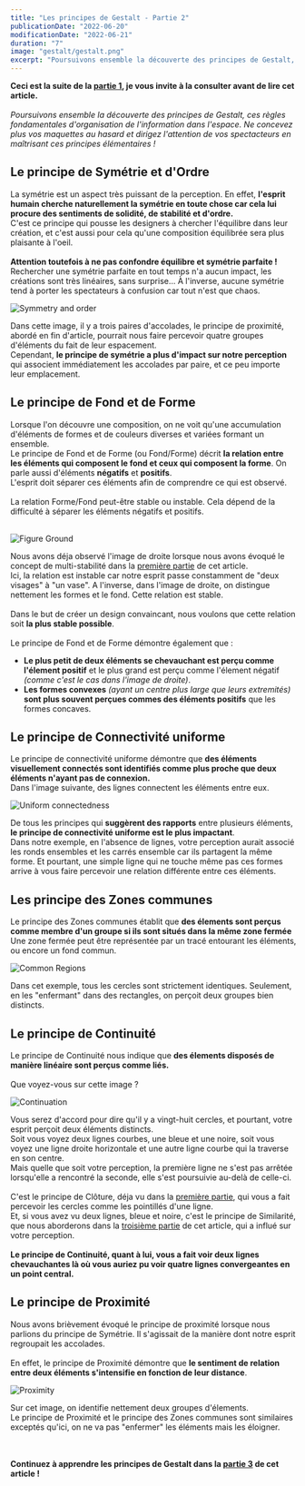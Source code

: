 ```yaml
---
title: "Les principes de Gestalt - Partie 2"
publicationDate: "2022-06-20"
modificationDate: "2022-06-21"
duration: "7"
image: "gestalt/gestalt.png"
excerpt: "Poursuivons ensemble la découverte des principes de Gestalt, ces règles fondamentales d'organisation de l'information dans l'espace. Ne concevez plus vos maquettes au hasard et dirigez l'attention de vos spectacteurs en maîtrisant ces principes élémentaires !"
---
```


**Ceci est la suite de la [partie 1](/blog/les-principes-de-gestalt-partie-1-3), je vous invite à la consulter avant de lire cet article.**<br/>
<br/>
*Poursuivons ensemble la découverte des principes de Gestalt, ces règles fondamentales d'organisation de l'information dans l'espace. Ne concevez plus vos maquettes au hasard et dirigez l'attention de vos spectacteurs en maîtrisant ces principes élémentaires !*

## Le principe de Symétrie et d'Ordre
La symétrie est un aspect très puissant de la perception. En effet, **l'esprit humain cherche naturellement la symétrie en toute chose car cela lui procure des sentiments de solidité, de stabilité et d'ordre.**<br/>
C'est ce principe qui pousse les designers à chercher l'équilibre dans leur création, et c'est aussi pour cela qu'une composition équilibrée sera plus plaisante à l'oeil.<br/>
<br/>
**Attention toutefois à ne pas confondre équilibre et symétrie parfaite !**<br/>
Rechercher une symétrie parfaite en tout temps n'a aucun impact, les créations sont très linéaires, sans surprise... À l'inverse, aucune symétrie tend à porter les spectateurs à confusion car tout n'est que chaos. 
<br/>

![Symmetry and order](/images/blog/gestalt/symmetry.png)

Dans cette image, il y a trois paires d'accolades, le principe de proximité, abordé en fin d'article, pourrait nous faire percevoir quatre groupes d'éléments du fait de leur espacement.<br/>
Cependant, **le principe de symétrie a plus d'impact sur notre perception** qui associent immédiatement les accolades par paire, et ce peu importe leur emplacement.

## Le principe de Fond et de Forme
Lorsque l'on découvre une composition, on ne voit qu'une accumulation d'éléments de formes et de couleurs diverses et variées formant un ensemble.<br/>
Le principe de Fond et de Forme (ou Fond/Forme) décrit **la relation entre les éléments qui composent le fond et ceux qui composent la forme**. On parle aussi d'éléments **négatifs** et **positifs**.<br/>
L'esprit doit séparer ces éléments afin de comprendre ce qui est observé.<br/>
<br/>
La relation Forme/Fond peut-être stable ou instable. Cela dépend de la difficulté à séparer les éléments négatifs et positifs.<br/>
<br/>

![Figure Ground](/images/blog/gestalt/figure-ground.png)
<br/>

Nous avons déja observé l'image de droite lorsque nous avons évoqué le concept de multi-stabilité dans la [première partie](/blog/les-principes-de-gestalt-partie-1-3) de cet article.<br/>
Ici, la relation est instable car notre esprit passe constamment de "deux visages" à "un vase". A l'inverse, dans l'image de droite, on distingue nettement les formes et le fond. Cette relation est stable.<br/>
<br/>
Dans le but de créer un design convaincant, nous voulons que cette relation soit **la plus stable possible**.<br/>
<br/>
Le principe de Fond et de Forme démontre également que :
- **Le plus petit de deux éléments se chevauchant est perçu comme l'élement positif** et le plus grand est perçu comme l'élement négatif *(comme c'est le cas dans l'image de droite)*.
- **Les formes convexes** *(ayant un centre plus large que leurs extremités)* **sont plus souvent perçues commes des éléments positifs** que les formes concaves. 


## Le principe de Connectivité uniforme
Le principe de connectivité uniforme démontre que **des éléments visuellement connectés sont identifiés comme plus proche que deux éléments n'ayant pas de connexion.**<br/>
Dans l'image suivante, des lignes connectent les éléments entre eux.<br/>

![Uniform connectedness](/images/blog/gestalt/uniform-connectedness.png)
<br/>

De tous les principes qui **suggèrent des rapports** entre plusieurs éléments, **le principe de connectivité uniforme est le plus impactant**.<br/>
Dans notre exemple, en l'absence de lignes, votre perception aurait associé les ronds ensembles et les carrés ensemble car ils partagent la même forme. Et pourtant, une simple ligne qui ne touche même pas ces formes arrive à vous faire percevoir une relation différente entre ces éléments.

## Les principe des Zones communes
Le principe des Zones communes établit que **des élements sont perçus comme membre d'un groupe si ils sont situés dans la même zone fermée**<br/>
Une zone fermée peut être représentée par un tracé entourant les éléments, ou encore un fond commun.
<br/>

![Common Regions](/images/blog/gestalt/common-regions.png)

Dans cet exemple, tous les cercles sont strictement identiques. Seulement, en les "enfermant" dans des rectangles, on perçoit deux groupes bien distincts.<br/>

## Le principe de Continuité
Le principe de Continuité nous indique que **des élements disposés de manière linéaire sont perçus comme liés.**<br/>
<br/>
Que voyez-vous sur cette image ?<br/>

![Continuation](/images/blog/gestalt/continuation.png)
<br/>

Vous serez d'accord pour dire qu'il y a vingt-huit cercles, et pourtant, votre esprit perçoit deux éléments distincts.<br/>
Soit vous voyez deux lignes courbes, une bleue et une noire, soit vous voyez une ligne droite horizontale et une autre ligne courbe qui la traverse en son centre.<br/>
Mais quelle que soit votre perception, la première ligne ne s'est pas arrêtée lorsqu'elle a rencontré la seconde, elle s'est poursuivie au-delà de celle-ci.<br/>
<br/>
C'est le principe de Clôture, déja vu dans la [première partie](/blog/les-principes-de-gestalt-partie-1-3), qui vous a fait percevoir les cercles comme les pointillés d'une ligne.<br/>
Et, si vous avez vu deux lignes, bleue et noire, c'est le principe de Similarité, que nous aborderons dans la [troisième partie](/blog/les-principes-de-gestalt-partie-3-3) de cet article, qui a influé sur votre perception.<br/>
<br/>
**Le principe de Continuité, quant à lui, vous a fait voir deux lignes chevauchantes là où vous auriez pu voir quatre lignes convergeantes en un point central.**

## Le principe de Proximité
Nous avons brièvement évoqué le principe de proximité lorsque nous parlions du principe de Symétrie. Il s'agissait de la manière dont notre esprit regroupait les accolades.<br/>
<br/>
En effet, le principe de Proximité démontre que **le sentiment de relation entre deux éléments s'intensifie en fonction de leur distance**.

![Proximity](/images/blog/gestalt/proximity.png)
<br/>

Sur cet image, on identifie nettement deux groupes d'élements.<br/>
Le principe de Proximité et le principe des Zones communes sont similaires exceptés qu'ici, on ne va pas "enfermer" les éléments mais les éloigner.

<br/><br/>
**Continuez à apprendre les principes de Gestalt dans la [partie 3](/blog/les-principes-de-gestalt-partie-3-3) de cet article !**
